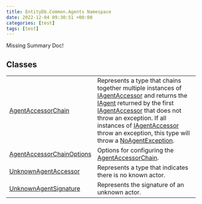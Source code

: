 ```yaml
---
title: EntityDb.Common.Agents Namespace
date: 2022-12-04 09:30:51 +00:00
categories: [test]
tags: [test]
---
```


Missing Summary Doc!
## Classes
<table><tr><td><!--/posts/dotnet-entitydb-common-agents-agentaccessorchain--><a href='#'>AgentAccessorChain</a></td><td>
Represents a type that chains together multiple instances of <!--/posts/dotnet-entitydb-abstractions-agents-iagentaccessor--><a href='#'>IAgentAccessor</a> and returns the
<!--/posts/dotnet-entitydb-abstractions-agents-iagent--><a href='#'>IAgent</a> returned by the first <!--/posts/dotnet-entitydb-abstractions-agents-iagentaccessor--><a href='#'>IAgentAccessor</a> that does not throw an exception.
If all instances of <!--/posts/dotnet-entitydb-abstractions-agents-iagentaccessor--><a href='#'>IAgentAccessor</a> throw an exception, this type will throw a
<!--/posts/dotnet-entitydb-common-exceptions-noagentexception--><a href='#'>NoAgentException</a>.
</td></tr><tr><td><!--/posts/dotnet-entitydb-common-agents-agentaccessorchainoptions--><a href='#'>AgentAccessorChainOptions</a></td><td>
Options for configuring the <!--/posts/dotnet-entitydb-common-agents-agentaccessorchain--><a href='#'>AgentAccessorChain</a>.
</td></tr><tr><td><!--/posts/dotnet-entitydb-common-agents-unknownagentaccessor--><a href='#'>UnknownAgentAccessor</a></td><td>
Represents a type that indicates there is no known actor.
</td></tr><tr><td><!--/posts/dotnet-entitydb-common-agents-unknownagentsignature--><a href='#'>UnknownAgentSignature</a></td><td>
Represents the signature of an unknown actor.
</td></tr></table>
